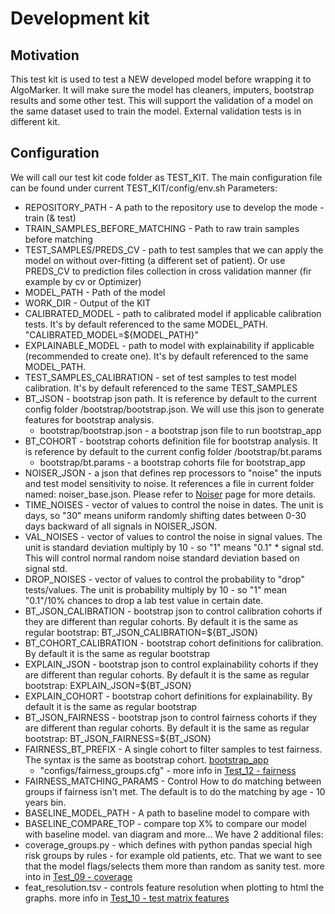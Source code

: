 # Development kit

## Motivation
This test kit is used to test a NEW developed model before wrapping it to AlgoMarker.
It will make sure the model has cleaners, imputers, bootstrap results and some other test.
This will support the validation of a model on the same dataset used to train the model. External validation tests is in different kit.

## Configuration
We will call our test kit code folder as TEST_KIT.
The main configuration file can be found under current TEST_KIT/config/env.sh
Parameters:

- REPOSITORY_PATH - A path to the repository use to develop the mode - train (& test)
- TRAIN_SAMPLES_BEFORE_MATCHING - Path to raw train samples before matching
- TEST_SAMPLES/PREDS_CV - path to test samples that we can apply the model on without over-fitting (a different set of patient). Or use PREDS_CV to prediction files collection in cross validation manner (fir example by cv or Optimizer)
- MODEL_PATH - Path of the model
- WORK_DIR - Output of the KIT
- CALIBRATED_MODEL - path to calibrated model if applicable calibration tests. It's by default referenced to the same MODEL_PATH. "CALIBRATED_MODEL=${MODEL_PATH}"
- EXPLAINABLE_MODEL - path to model with explainability if applicable (recommended to create one). It's by default referenced to the same MODEL_PATH.
- TEST_SAMPLES_CALIBRATION - set of test samples to test model calibration. It's by default referenced to the same TEST_SAMPLES
- BT_JSON - bootstrap json path. It is reference by default to the current config folder /bootstrap/bootstrap.json. We will use this json to generate features for bootstrap analysis.
    - bootstrap/bootstrap.json - a bootstrap json file to run bootstrap_app
- BT_COHORT - bootstrap cohorts definition file for bootstrap analysis. It is reference by default to the current config folder /bootstrap/bt.params
    - bootstrap/bt.params - a bootstrap cohorts file for bootstrap_app
- NOISER_JSON - a json that defines rep processors to "noise" the inputs and test model sensitivity to noise. It references a file in current folder named: noiser_base.json. Please refer to [Noiser](/Infrastructure%20C%20Library/01.Rep%20Processors%20Practical%20Guide/Noiser.html) page for more details.
- TIME_NOISES - vector of values to control the noise in dates. The unit is days, so "30" means uniform randomly shifting dates between 0-30 days backward of all signals in NOISER_JSON.
- VAL_NOISES - vector of values to control the noise in signal values. The unit is standard deviation multiply by 10 - so "1" means "0.1" * signal std. This will control normal random noise standard deviation based on signal std.
- DROP_NOISES - vector of values to control the probability to "drop" tests/values. The unit is probability multiply by 10 - so "1" mean "0.1"/10% chances to drop a lab test value in certain date.
- BT_JSON_CALIBRATION - bootstrap json to control calibration cohorts if they are different than regular cohorts. By default it is the same as regular bootstrap: BT_JSON_CALIBRATION=${BT_JSON}
- BT_COHORT_CALIBRATION - bootstrap cohort definitions for calibration. By default it is the same as regular bootstrap
- EXPLAIN_JSON - bootstrap json to control explainability cohorts if they are different than regular cohorts. By default it is the same as regular bootstrap: EXPLAIN_JSON=${BT_JSON}
- EXPLAIN_COHORT - bootstrap cohort definitions for explainability. By default it is the same as regular bootstrap
- BT_JSON_FAIRNESS - bootstrap json to control fairness cohorts if they are different than regular cohorts. By default it is the same as regular bootstrap: BT_JSON_FAIRNESS=${BT_JSON}
- FAIRNESS_BT_PREFIX - A single cohort to filter samples to test fairness. The syntax is the same as bootstrap cohort. [bootstrap_app](/Medial%20Tools/bootstrap_app)
    - "configs/fairness_groups.cfg" - more info in [Test_12 - fairness](Test_12%20-%20fairness.md)
- FAIRNESS_MATCHING_PARAMS - Control How to do matching between groups if fairness isn't met. The default is to do the matching by age - 10 years bin.
- BASELINE_MODEL_PATH - A path to baseline model to compare with
- BASELINE_COMPARE_TOP - compare top X% to compare our model with baseline model. van diagram and more...
We have 2 additional files:
- coverage_groups.py - which defines with python pandas special high risk groups by rules - for example old patients, etc. That we want to see that the model flags/selects them more than random as sanity test. more into in [Test_09 - coverage](Test_09%20-%20coverage.md)
- feat_resolution.tsv - controls feature resolution when plotting to html the graphs. more info in [Test_10 - test matrix features](Test_10%20-%20test%20matrix%20features.md)
